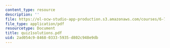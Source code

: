 ```yaml
---
content_type: resource
description: ''
file: https://ol-ocw-studio-app-production.s3.amazonaws.com/courses/6-780-semiconductor-manufacturing-spring-2003/2ad054c9846803335935d802c948e9db_quiz1solutions.pdf
file_type: application/pdf
resourcetype: Document
title: quiz1solutions.pdf
uid: 2ad054c9-8468-0333-5935-d802c948e9db
---
```

